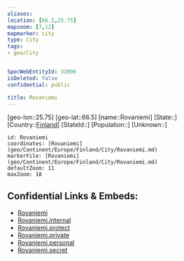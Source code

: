 ```yaml
---
aliases: 
location: [66.5,25.75]
mapzoom: [7,12] 
mapmarker: city 
type: City
tags:
- geo/City


SpocWebEntityId: 33806
isDeleted: false
confidential: public

title: Rovaniemi
---
```

[geo-lon::25.75]
[geo-lat::66.5]
[name::Rovaniemi]
[State::]
[Country::[Finland](geo/Continent/Europe/Finland.md)]
[StateId::]
[Population::]
[Unknown::]


```leaflet
id: Rovaniemi
coordinates: [Rovaniemi](geo/Continent/Europe/Finland/City/Rovaniemi.md)
markerFile: [Rovaniemi](geo/Continent/Europe/Finland/City/Rovaniemi.md)
defaultZoom: 11 
maxZoom: 18
```


## Confidential Links & Embeds: 
- [Rovaniemi](../../../../../../_public/geo/Continent/Europe/Finland/City/Rovaniemi.md) 
- [Rovaniemi.internal](../../../../../../_internal/geo/Continent/Europe/Finland/City/Rovaniemi.internal.md) 
- [Rovaniemi.protect](../../../../../../_protect/geo/Continent/Europe/Finland/City/Rovaniemi.protect.md) 
- [Rovaniemi.private](../../../../../../_private/geo/Continent/Europe/Finland/City/Rovaniemi.private.md) 
- [Rovaniemi.personal](../../../../../../_personal/geo/Continent/Europe/Finland/City/Rovaniemi.personal.md) 
- [Rovaniemi.secret](../../../../../../_secret/geo/Continent/Europe/Finland/City/Rovaniemi.secret.md) 
